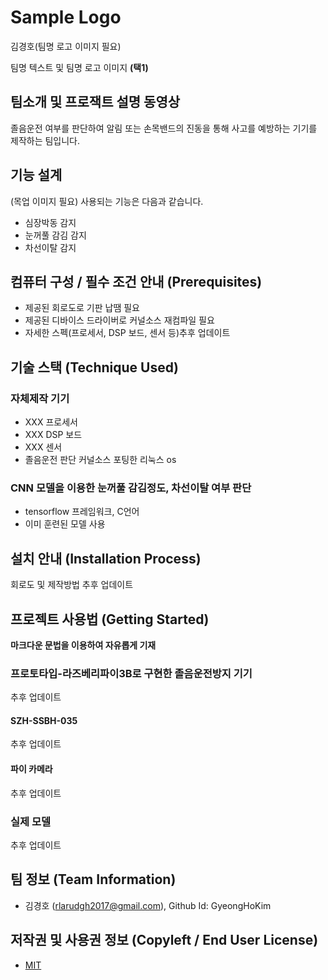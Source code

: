 # Sample Logo

김경호(팀명 로고 이미지 필요)

팀명 텍스트 및 팀명 로고 이미지 **(택1)**

## 팀소개 및 프로잭트 설명 동영상

졸음운전 여부를 판단하여 알림 또는 손목밴드의 진동을 통해 사고를 예방하는 기기를 제작하는 팀입니다.

## 기능 설계
(목업 이미지 필요)
사용되는 기능은 다음과 같습니다.
- 심장박동 감지
- 눈꺼풀 감김 감지
- 차선이탈 감지

## 컴퓨터 구성 / 필수 조건 안내 (Prerequisites)
* 제공된 회로도로 기판 납땜 필요
* 제공된 디바이스 드라이버로 커널소스 재컴파일 필요
* 자세한 스펙(프로세서, DSP 보드, 센서 등)추후 업데이트

## 기술 스택 (Technique Used)
### 자체제작 기기
- XXX 프로세서
- XXX DSP 보드
- XXX 센서
- 졸음운전 판단 커널소스 포팅한 리눅스 os

### CNN 모델을 이용한 눈꺼풀 감김정도, 차선이탈 여부 판단
 -  tensorflow 프레임워크, C언어
 - 이미 훈련된 모델 사용

## 설치 안내 (Installation Process)
회로도 및 제작방법 추후 업데이트

## 프로젝트 사용법 (Getting Started)
**마크다운 문법을 이용하여 자유롭게 기재**
### 프로토타입-라즈베리파이3B로 구현한 졸음운전방지 기기
추후 업데이트

#### SZH-SSBH-035
추후 업데이트

#### 파이 카메라
추후 업데이트

### 실제 모델
추후 업데이트

## 팀 정보 (Team Information)
- 김경호 (rlarudgh2017@gmail.com), Github Id: GyeongHoKim

## 저작권 및 사용권 정보 (Copyleft / End User License)
 * [MIT](https://github.com/osam2020-WEB/Sample-ProjectName-TeamName/blob/master/license.md)
